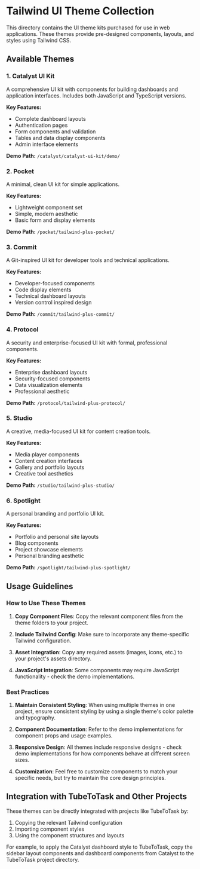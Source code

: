 # Tailwind UI Theme Collection

This directory contains the UI theme kits purchased for use in web applications. These themes provide pre-designed components, layouts, and styles using Tailwind CSS.

## Available Themes

### 1. Catalyst UI Kit
A comprehensive UI kit with components for building dashboards and application interfaces. Includes both JavaScript and TypeScript versions.

**Key Features:**
- Complete dashboard layouts
- Authentication pages
- Form components and validation
- Tables and data display components
- Admin interface elements

**Demo Path:** `/catalyst/catalyst-ui-kit/demo/`

### 2. Pocket
A minimal, clean UI kit for simple applications.

**Key Features:**
- Lightweight component set
- Simple, modern aesthetic
- Basic form and display elements

**Demo Path:** `/pocket/tailwind-plus-pocket/`

### 3. Commit
A Git-inspired UI kit for developer tools and technical applications.

**Key Features:**
- Developer-focused components
- Code display elements
- Technical dashboard layouts
- Version control inspired design

**Demo Path:** `/commit/tailwind-plus-commit/`

### 4. Protocol
A security and enterprise-focused UI kit with formal, professional components.

**Key Features:**
- Enterprise dashboard layouts
- Security-focused components
- Data visualization elements
- Professional aesthetic

**Demo Path:** `/protocol/tailwind-plus-protocol/`

### 5. Studio
A creative, media-focused UI kit for content creation tools.

**Key Features:**
- Media player components
- Content creation interfaces
- Gallery and portfolio layouts
- Creative tool aesthetics

**Demo Path:** `/studio/tailwind-plus-studio/`

### 6. Spotlight
A personal branding and portfolio UI kit.

**Key Features:**
- Portfolio and personal site layouts
- Blog components
- Project showcase elements
- Personal branding aesthetic

**Demo Path:** `/spotlight/tailwind-plus-spotlight/`

## Usage Guidelines

### How to Use These Themes

1. **Copy Component Files**: Copy the relevant component files from the theme folders to your project.

2. **Include Tailwind Config**: Make sure to incorporate any theme-specific Tailwind configuration.

3. **Asset Integration**: Copy any required assets (images, icons, etc.) to your project's assets directory.

4. **JavaScript Integration**: Some components may require JavaScript functionality - check the demo implementations.

### Best Practices

1. **Maintain Consistent Styling**: When using multiple themes in one project, ensure consistent styling by using a single theme's color palette and typography.

2. **Component Documentation**: Refer to the demo implementations for component props and usage examples.

3. **Responsive Design**: All themes include responsive designs - check demo implementations for how components behave at different screen sizes.

4. **Customization**: Feel free to customize components to match your specific needs, but try to maintain the core design principles.

## Integration with TubeToTask and Other Projects

These themes can be directly integrated with projects like TubeToTask by:

1. Copying the relevant Tailwind configuration
2. Importing component styles
3. Using the component structures and layouts

For example, to apply the Catalyst dashboard style to TubeToTask, copy the sidebar layout components and dashboard components from Catalyst to the TubeToTask project directory.